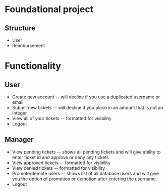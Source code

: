 # Foundational project
 ## Structure
  - User 
  - Reimbursement
# Functionality
 ## User
  - Create new account -- will decline if you use a duplicated username or email
  - Submit new tickets -- will decline if you place in an amount that is not an integer
  - View all of your tickets -- formatted for visibility
  - Logout
 ## Manager
  - View pending tickets -- shows all pending tickets and will give ability to enter ticket id and approve or deny any tickets
  - View approved tickets -- formatted for visibility
  - View denied tickets -- formatted for visibility
  - Promote/demote users -- shows list of all database users and will give you the option of promotion or demotion after entering the username
  - Logout
